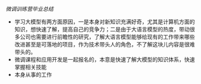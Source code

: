 *微调训练营毕业总结*

- 学习大模型有两方面原因，一是本身对新知识充满好奇，尤其是计算机方面的知识，想快速了解，提高自己的竞争力；二是由于大语言模型的热度，带动很多公司也需要进行前瞻性的研究，了解大语言模型能够给现有的工作带来哪些改进甚至是可落地的项目，作为技术带头人的角色，不了解这块儿内容是很难带头的。
- 微调课程和应用开发是一起报名的，本意是快速了解大模型的知识体系，快速掌握相关技能
- 本身从事的工作
